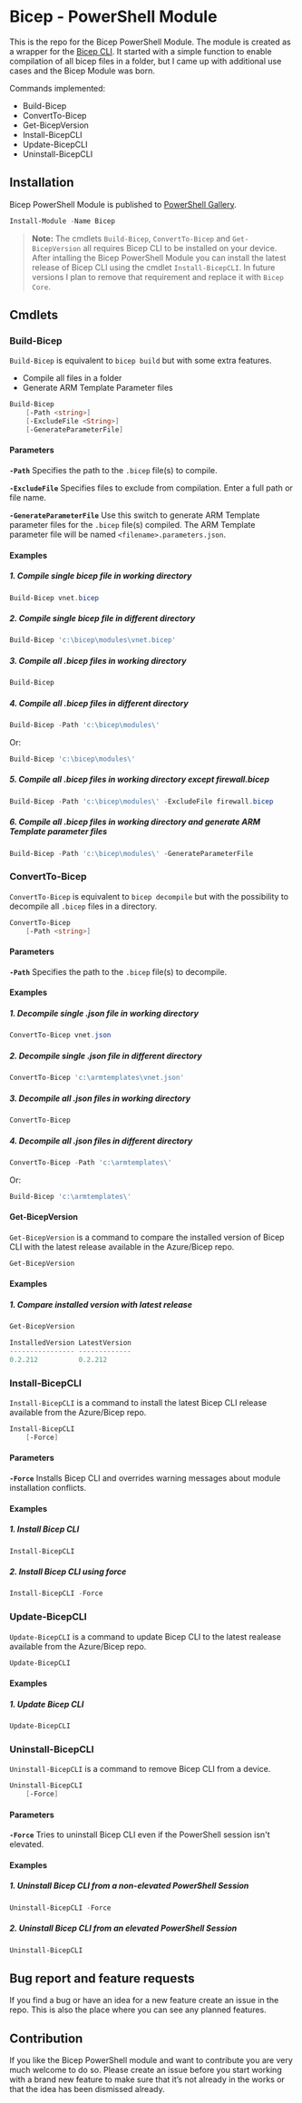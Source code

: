 # Bicep - PowerShell Module
This is the repo for the Bicep PowerShell Module. The module is created as a wrapper for the [Bicep CLI](https://github.com/Azure/bicep). It started with a simple function to enable compilation of all bicep files in a folder, but I came up with additional use cases and the Bicep Module was born.

Commands implemented:
- Build-Bicep
- ConvertTo-Bicep
- Get-BicepVersion
- Install-BicepCLI
- Update-BicepCLI
- Uninstall-BicepCLI

## Installation

Bicep PowerShell Module is published to [PowerShell Gallery](https://www.powershellgallery.com/packages/Bicep/1.1.0).

```powershell
Install-Module -Name Bicep
```

>**Note:** The cmdlets `Build-Bicep`, `ConvertTo-Bicep` and `Get-BicepVersion` all requires Bicep CLI to be installed on your device. After intalling the Bicep PowerShell Module you can install the latest release of Bicep CLI using the cmdlet `Install-BicepCLI`. In future versions I plan to remove that requirement and replace it with `Bicep Core`.

## Cmdlets

### Build-Bicep

`Build-Bicep` is equivalent to `bicep build` but with some extra features.

- Compile all files in a folder
- Generate ARM Template Parameter files

```powershell
Build-Bicep
    [-Path <string>]
    [-ExcludeFile <String>]
    [-GenerateParameterFile]
```

#### Parameters

**`-Path`**
Specifies the path to the `.bicep` file(s) to compile.

**`-ExcludeFile`**
Specifies files to exclude from compilation. Enter a full path or file name.

**`-GenerateParameterFile`**
Use this switch to generate ARM Template parameter files for the `.bicep` file(s) compiled. The ARM Template parameter file will be named `<filename>.parameters.json`.

#### Examples

##### 1. Compile single bicep file in working directory

```powershell
Build-Bicep vnet.bicep
```

##### 2. Compile single bicep file in different directory

```powershell
Build-Bicep 'c:\bicep\modules\vnet.bicep'
```

##### 3. Compile all .bicep files in working directory

```powershell
Build-Bicep
```

##### 4. Compile all .bicep files in different directory

```powershell
Build-Bicep -Path 'c:\bicep\modules\'
```

Or:

```powershell
Build-Bicep 'c:\bicep\modules\'
```

##### 5. Compile all .bicep files in working directory except firewall.bicep

```powershell
Build-Bicep -Path 'c:\bicep\modules\' -ExcludeFile firewall.bicep
```

##### 6. Compile all .bicep files in working directory and generate ARM Template parameter files

```powershell
Build-Bicep -Path 'c:\bicep\modules\' -GenerateParameterFile
```

### ConvertTo-Bicep

`ConvertTo-Bicep` is equivalent to `bicep decompile` but with the possibility to decompile all `.bicep` files in a directory.

```powershell
ConvertTo-Bicep
    [-Path <string>]
```

#### Parameters

**`-Path`**
Specifies the path to the `.bicep` file(s) to decompile.

#### Examples

##### 1. Decompile single .json file in working directory

```powershell
ConvertTo-Bicep vnet.json
```

##### 2. Decompile single .json file in different directory

```powershell
ConvertTo-Bicep 'c:\armtemplates\vnet.json'
```

##### 3. Decompile all .json files in working directory

```powershell
ConvertTo-Bicep
```

##### 4. Decompile all .json files in different directory

```powershell
ConvertTo-Bicep -Path 'c:\armtemplates\'
```

Or:

```powershell
Build-Bicep 'c:\armtemplates\'
```

#### Get-BicepVersion

`Get-BicepVersion` is a command to compare the installed version of Bicep CLI with the latest release available in the Azure/Bicep repo.

```powershell
Get-BicepVersion
```

#### Examples

##### 1. Compare installed version with latest release

```powershell
Get-BicepVersion

InstalledVersion LatestVersion
---------------- -------------
0.2.212          0.2.212
```

### Install-BicepCLI

`Install-BicepCLI` is a command to install the latest Bicep CLI release available from the Azure/Bicep repo.

```powershell
Install-BicepCLI
    [-Force]
```

#### Parameters

**`-Force`**
Installs Bicep CLI and overrides warning messages about module installation conflicts.

#### Examples

##### 1. Install Bicep CLI

```powershell
Install-BicepCLI
```

##### 2. Install Bicep CLI using force

```powershell
Install-BicepCLI -Force
```

### Update-BicepCLI

`Update-BicepCLI` is a command to update Bicep CLI to the latest realease available from the Azure/Bicep repo.

```powershell
Update-BicepCLI
```

#### Examples

##### 1. Update Bicep CLI

```powershell
Update-BicepCLI
```
### Uninstall-BicepCLI

`Uninstall-BicepCLI` is a command to remove Bicep CLI from a device.

```powershell
Uninstall-BicepCLI
    [-Force]
```

#### Parameters

**`-Force`**
Tries to uninstall Bicep CLI even if the PowerShell session isn't elevated.

#### Examples

##### 1. Uninstall Bicep CLI from a non-elevated PowerShell Session

```powershell
Uninstall-BicepCLI -Force
```

##### 2. Uninstall Bicep CLI from an elevated PowerShell Session

```powershell
Uninstall-BicepCLI
```

## Bug report and feature requests

If you find a bug or have an idea for a new feature create an issue in the repo. This is also the place where you can see any planned features.

## Contribution

If you like the Bicep PowerShell module and want to contribute you are very much welcome to do so. Please create an issue before you start working with a brand new feature to make sure that it’s not already in the works or that the idea has been dismissed already.
